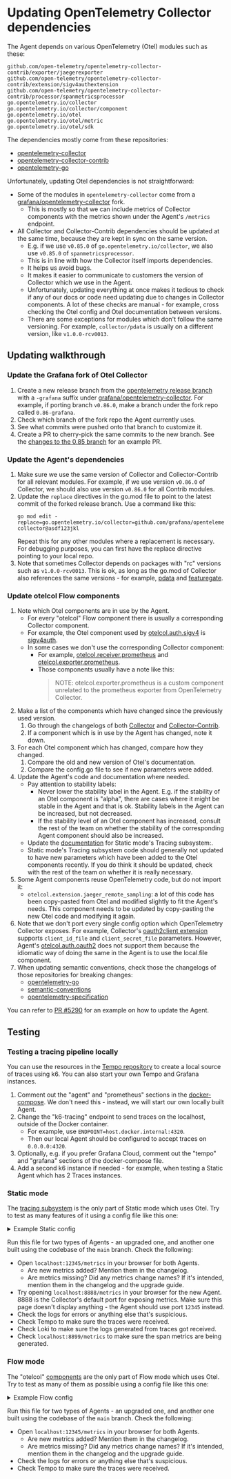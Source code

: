 # Updating OpenTelemetry Collector dependencies

The Agent depends on various OpenTelemetry (Otel) modules such as these:
```
github.com/open-telemetry/opentelemetry-collector-contrib/exporter/jaegerexporter
github.com/open-telemetry/opentelemetry-collector-contrib/extension/sigv4authextension
github.com/open-telemetry/opentelemetry-collector-contrib/processor/spanmetricsprocessor
go.opentelemetry.io/collector
go.opentelemetry.io/collector/component
go.opentelemetry.io/otel
go.opentelemetry.io/otel/metric
go.opentelemetry.io/otel/sdk
```

The dependencies mostly come from these repositories:

* [opentelemetry-collector](https://github.com/open-telemetry/opentelemetry-collector)
* [opentelemetry-collector-contrib](https://github.com/open-telemetry/opentelemetry-collector-contrib)
* [opentelemetry-go](https://github.com/open-telemetry/opentelemetry-go)

Unfortunately, updating Otel dependencies is not straightforward:

* Some of the modules in `opentelemetry-collector` come from a [grafana/opentelemetry-collector](https://github.com/grafana/opentelemetry-collector) fork. 
  * This is mostly so that we can include metrics of Collector components with the metrics shown under the Agent's `/metrics` endpoint.
* All Collector and Collector-Contrib dependencies should be updated at the same time, because they 
  are kept in sync on the same version.
  * E.g. if we use `v0.85.0` of `go.opentelemetry.io/collector`, we also use `v0.85.0` of `spanmetricsprocessor`.
  * This is in line with how the Collector itself imports dependencies.
  * It helps us avoid bugs.
  * It makes it easier to communicate to customers the version of Collector which we use in the Agent.
  * Unfortunately, updating everything at once makes it tedious to check if any of our docs or code need updating due to changes in Collector components. A lot of these checks are manual - for example, cross checking the Otel config and Otel documentation between versions.
  * There are some exceptions for modules which don't follow the same versioning. For example, `collector/pdata` is usually on a different version, like `v1.0.0-rcv0013`.

## Updating walkthrough

### Update the Grafana fork of Otel Collector

1. Create a new release branch from the [opentelemetry release branch](https://github.com/open-telemetry/opentelemetry-collector) with a `-grafana` suffix under [grafana/opentelemetry-collector](https://github.com/grafana/opentelemetry-collector). For example, if porting branch `v0.86.0`, make a branch under the fork repo called `0.86-grafana`.
2. Check which branch of the fork repo the Agent currently uses.
3. See what commits were pushed onto that branch to customize it.
4. Create a PR to cherry-pick the same commits to the new branch. See the [changes to the 0.85 branch](https://github.com/grafana/opentelemetry-collector/pull/8) for an example PR.

### Update the Agent's dependencies

1. Make sure we use the same version of Collector and Collector-Contrib for all relevant modules. For example, if we use version `v0.86.0` of Collector, we should also use version `v0.86.0` for all Contrib modules.
2. Update the `replace` directives in the go.mod file to point to the latest commit of the forked release branch. Use a command like this:
   ```
   go mod edit -replace=go.opentelemetry.io/collector=github.com/grafana/opentelemetry-collector@asdf123jkl
   ```
   Repeat this for any other modules where a replacement is necessary. For debugging purposes, you can first have the replace directive pointing to your local repo.
3. Note that sometimes Collector depends on packages with "rc" versions such as `v1.0.0-rcv0013`. This is ok, as long as the go.mod of Collector also references the same versions - for example, [pdata](https://github.com/open-telemetry/opentelemetry-collector/blob/v0.81.0/go.mod#L25) and [featuregate](https://github.com/open-telemetry/opentelemetry-collector/blob/v0.81.0/go.mod#L24).

### Update otelcol Flow components

1. Note which Otel components are in use by the Agent.
   * For every "otelcol" Flow component there is usually a corresponding Collector component.
   * For example, the Otel component used by [otelcol.auth.sigv4](https://grafana.com/docs/agent/latest/flow/reference/components/otelcol.auth.sigv4/) is [sigv4auth](https://github.com/open-telemetry/opentelemetry-collector-contrib/tree/main/extension/sigv4authextension).
   * In some cases we don't use the corresponding Collector component:
     * For example, [otelcol.receiver.prometheus](https://grafana.com/docs/agent/latest/flow/reference/components/otelcol.receiver.prometheus/) and [otelcol.exporter.prometheus](https://grafana.com/docs/agent/latest/flow/reference/components/otelcol.exporter.prometheus/).
     * Those components usually have a note like this:
       > NOTE: otelcol.exporter.prometheus is a custom component unrelated to the prometheus exporter from OpenTelemetry Collector.
2. Make a list of the components which have changed since the previously used version.
   1. Go through the changelogs of both [Collector](https://github.com/open-telemetry/opentelemetry-collector/releases) and [Collector-Contrib](https://github.com/open-telemetry/opentelemetry-collector-contrib/releases).
   2. If a component which is in use by the Agent has changed, note it down.
3. For each Otel component which has changed, compare how they changed.
   1. Compare the old and new version of Otel's documentation.
   2. Compare the config.go file to see if new parameters were added.
4. Update the Agent's code and documentation where needed.
   * Pay attention to stability labels:
      * Never lower the stability label in the Agent. E.g. if the stability 
       of an Otel component is "alpha", there are cases where it might be 
       stable in the Agent and that is ok. Stability labels in the Agent can 
       be increased, but not decreased.
      * If the stability level of an Otel component has increased, consult 
      the rest of the team on whether the stability of the corresponding 
      Agent component should also be increased.
   * Update the [documentation](https://grafana.com/docs/agent/latest/static/configuration/traces-config/) 
     for Static mode's Tracing subsystem:.
   * Static mode's Tracing subsystem code should generally not updated to 
     have new parameters which have been added to the Otel components recently.
     If you do think it should be updated, check with the rest of the team on
     whether it is really necessary.
5. Some Agent components reuse OpenTelemetry code, but do not import it:
   * `otelcol.extension.jaeger_remote_sampling`: a lot of this code has 
     been copy-pasted from Otel and modified slightly to fit the Agent's needs.
     This component needs to be updated by copy-pasting the new Otel code 
     and modifying it again.
6. Note that we don't port every single config option which OpenTelemetry Collector exposes.
   For example, Collector's [oauth2client extension](https://github.com/open-telemetry/opentelemetry-collector-contrib/tree/v0.85.0/extension/oauth2clientauthextension) supports `client_id_file` and `client_secret_file`
   parameters. However, Agent's [otelcol.auth.oauth2](https://grafana.com/docs/agent/latest/flow/reference/components/otelcol.auth.oauth2/) does not support them because the idiomatic way of doing the same
   in the Agent is to use the local.file component.
7. When updating semantic conventions, check those the changelogs of those repositories for breaking changes:
   * [opentelemetry-go](https://github.com/open-telemetry/opentelemetry-go/releases)
   * [semantic-conventions](https://github.com/open-telemetry/semantic-conventions/releases)
   * [opentelemetry-specification](https://github.com/open-telemetry/opentelemetry-specification/releases)

You can refer to [PR #5290](https://github.com/grafana/agent/pull/5290)
for an example on how to update the Agent.

## Testing

### Testing a tracing pipeline locally

You can use the resources in the [Tempo repository](https://github.com/grafana/tempo/tree/main/example/docker-compose/agent) to create a local source of traces using k6. You can also start your own Tempo and Grafana instances.

1. Comment out the "agent" and "prometheus" sections in the [docker-compose](https://github.com/grafana/tempo/blob/main/example/docker-compose/agent/docker-compose.yaml). We don't need this - instead, we will start our own locally built Agent.
2. Change the "k6-tracing" endpoint to send traces on the localhost, outside of the Docker container.
   * For example, use `ENDPOINT=host.docker.internal:4320`.
   * Then our local Agent should be configured to accept traces on `0.0.0.0:4320`.
3. Optionally, e.g. if you prefer Grafana Cloud, comment out the "tempo" and "grafana" sections of the docker-compose file.
4. Add a second k6 instance if needed - for example, when testing a Static Agent which has 2 Traces instances.

### Static mode

The [tracing subsystem](https://grafana.com/docs/agent/latest/static/configuration/traces-config/) is the only part of Static mode which uses Otel. Try to test as many features of it using a config file like this one:

<details>
  <summary>Example Static config</summary>

```
server:
  log_level: debug

logs:
  positions_directory: "/Users/ExampleUser/Desktop/otel_test/test_log_pos_dir"
  configs:
    - name: "grafanacloud-oteltest-logs"
      clients:
        - url: "https://logs-prod-008.grafana.net/loki/api/v1/push"
          basic_auth:
            username: "USERNAME"
            password: "PASSWORD"

traces:
  configs:
  - name: firstConfig
    receivers:
      otlp:
        protocols:
          grpc:
            endpoint: "0.0.0.0:4320"
    remote_write:
      - endpoint: tempo-prod-06-prod-gb-south-0.grafana.net:443
        basic_auth:
          username: "USERNAME"
          password: "PASSWORD"
    batch:
      timeout: 5s
      send_batch_size: 100
    automatic_logging:
      backend: "logs_instance"
      logs_instance_name: "grafanacloud-oteltest-logs"
      roots: true
    spanmetrics:
      handler_endpoint: "localhost:8899"
      namespace: "otel_test_"
    tail_sampling:
      policies:
        [
          {
            name: test-policy-4,
            type: probabilistic,
            probabilistic: {sampling_percentage: 100}
          },
        ]
    service_graphs:
      enabled: true
  - name: secondConfig
    receivers:
      otlp:
        protocols:
          grpc:
            endpoint: "0.0.0.0:4321"
    remote_write:
      - endpoint: tempo-prod-06-prod-gb-south-0.grafana.net:443
        basic_auth:
          username: "USERNAME"
          password: "PASSWORD"
    batch:
      timeout: 5s
      send_batch_size: 100
    tail_sampling:
      policies:
        [
          {
            name: test-policy-4,
            type: probabilistic,
            probabilistic: {sampling_percentage: 100}
          },
        ]
    service_graphs:
      enabled: true

```

</details>

Run this file for two types of Agents - an upgraded one, and another one built using the codebase of the `main` branch. Check the following:

* Open `localhost:12345/metrics` in your browser for both Agents.
  * Are new metrics added? Mention them in the changelog.
  * Are metrics missing? Did any metrics change names? If it's intended, mention them in the changelog and the upgrade guide.
* Try opening `localhost:8888/metrics` in your browser for the new Agent. 8888 is the Collector's default port for exposing metrics. Make sure this page doesn't display anything - the Agent should use port `12345` instead.
* Check the logs for errors or anything else that's suspicious.
* Check Tempo to make sure the traces were received.
* Check Loki to make sure the logs generated from traces got received.
* Check `localhost:8899/metrics` to make sure the span metrics are being generated.

### Flow mode

The "otelcol" [components](https://grafana.com/docs/agent/latest/flow/reference/components/) are the only part of Flow mode which uses Otel. Try to test as many of them as possible using a config file like this one:

<details>
  <summary>Example Flow config</summary>

```
otelcol.receiver.otlp "default" {
    grpc {
        endpoint = "0.0.0.0:4320"
    }

    output {
        traces  = [otelcol.processor.batch.default.input]
    }
}

otelcol.processor.batch "default" {
    timeout = "5s"
    send_batch_size = 100

    output {
        traces  = [otelcol.processor.tail_sampling.default.input]
    }
}

otelcol.processor.tail_sampling "default" {
  decision_wait               = "5s"
  num_traces                  = 50000
  expected_new_traces_per_sec = 0

  policy {
    name = "test-policy-1"
    type = "probabilistic"

    probabilistic {
      sampling_percentage = 10
    }
  }

  policy {
    name = "test-policy-2"
    type = "status_code"

    status_code {
      status_codes = ["ERROR"]
    }
  }

  output {
    traces = [otelcol.exporter.otlp.default.input]
  }
}

otelcol.exporter.otlp "default" {
    client {
        endpoint = "localhost:4317"
        tls {
            insecure = true
        }
    }
}
```

</details>

Run this file for two types of Agents - an upgraded one, and another one built using the codebase of the `main` branch. Check the following:

* Open `localhost:12345/metrics` in your browser for both Agents.
  * Are new metrics added? Mention them in the changelog.
  * Are metrics missing? Did any metrics change names? If it's intended, mention them in the changelog and the upgrade guide.
* Check the logs for errors or anything else that's suspicious.
* Check Tempo to make sure the traces were received.
